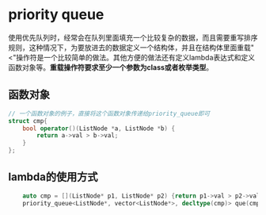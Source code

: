 # priority queue

使用优先队列时，经常会在队列里面填充一个比较复杂的数据，而且需要重写排序规则，这种情况下，为要放进去的数据定义一个结构体，并且在结构体里面重载"<"操作符是一个比较简单的做法。其他方便的做法还有定义lambda表达式和定义函数对象等。**重载操作符要求至少一个参数为class或者枚举类型**。

## 函数对象

```C++
// 一个函数对象的例子，直接将这个函数对象传递给priority_queue即可
struct cmp{
    bool operator()(ListNode *a, ListNode *b) {
        return a->val > b->val;
    }
};
```

## lambda的使用方式

```C++
    auto cmp = [](ListNode* p1, ListNode* p2) {return p1->val > p2->val; };
    priority_queue<ListNode*, vector<ListNode*>, decltype(cmp)> que(cmp);
```
